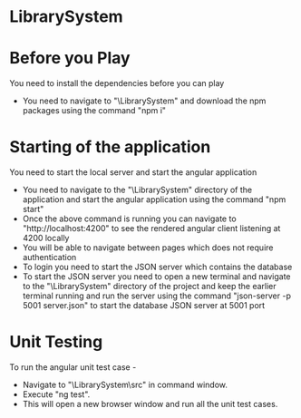 # LibrarySystem

Before you Play
================
You need to install the dependencies before you can play 

- You need to navigate to "\LibrarySystem" and download the npm packages using the command "npm i"

Starting of the application
================
You need to start the local server and start the angular application 

- You need to navigate to the "\LibrarySystem" directory of the application and start the angular application using the command "npm start"
- Once the above command is running you can navigate to "http://localhost:4200" to see the rendered angular client listening at 4200 locally
- You will be able to navigate between pages which does not require authentication
- To login you need to start the JSON server which contains the database
- To start the JSON server you need to open a new terminal and navigate to the "\LibrarySystem" directory of the project and keep the earlier terminal running and run the 
  server using the command "json-server -p 5001 server.json" to start the database JSON server at 5001 port

Unit Testing
================
To run the angular unit test case -

- Navigate to "\LibrarySystem\src" in command window.
- Execute "ng test".
- This will open a new browser window and run all the unit test cases.
